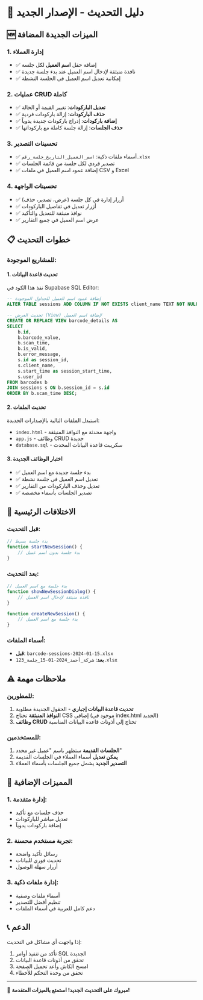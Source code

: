 # 🔄 دليل التحديث - الإصدار الجديد

## 🆕 الميزات الجديدة المضافة

### 1. إدارة العملاء
- ✅ إضافة حقل **اسم العميل** لكل جلسة
- ✅ نافذة منبثقة لإدخال اسم العميل عند بدء جلسة جديدة
- ✅ إمكانية تعديل اسم العميل في الجلسة النشطة

### 2. عمليات CRUD كاملة
- ✅ **تعديل الباركودات**: تغيير القيمة أو الحالة
- ✅ **حذف الباركودات**: إزالة باركودات فردية
- ✅ **إضافة باركودات**: إدراج باركودات جديدة يدوياً
- ✅ **حذف الجلسات**: إزالة جلسة كاملة مع باركوداتها

### 3. تحسينات التصدير
- ✅ أسماء ملفات ذكية: `اسم_العميل_التاريخ_جلسة_رقم.xlsx`
- ✅ تصدير فردي لكل جلسة من قائمة الجلسات
- ✅ إضافة عمود اسم العميل في ملفات CSV و Excel

### 4. تحسينات الواجهة
- ✅ أزرار إدارة في كل جلسة (عرض، تصدير، حذف)
- ✅ أزرار تعديل في تفاصيل الباركودات
- ✅ نوافذ منبثقة للتعديل والتأكيد
- ✅ عرض اسم العميل في جميع التقارير

## 📋 خطوات التحديث

### للمشاريع الموجودة:

#### 1. تحديث قاعدة البيانات
نفذ هذا الكود في Supabase SQL Editor:

```sql
-- إضافة عمود اسم العميل للجداول الموجودة
ALTER TABLE sessions ADD COLUMN IF NOT EXISTS client_name TEXT NOT NULL DEFAULT 'عميل غير محدد';

-- تحديث العرض (View) لإضافة اسم العميل
CREATE OR REPLACE VIEW barcode_details AS
SELECT 
    b.id,
    b.barcode_value,
    b.scan_time,
    b.is_valid,
    b.error_message,
    s.id as session_id,
    s.client_name,
    s.start_time as session_start_time,
    s.user_id
FROM barcodes b
JOIN sessions s ON b.session_id = s.id
ORDER BY b.scan_time DESC;
```

#### 2. تحديث الملفات
استبدل الملفات التالية بالإصدارات الجديدة:
- `index.html` - واجهة محدثة مع النوافذ المنبثقة
- `app.js` - وظائف CRUD جديدة
- `database.sql` - سكريبت قاعدة البيانات المحدث

#### 3. اختبار الوظائف الجديدة
- ✅ بدء جلسة جديدة مع اسم العميل
- ✅ تعديل اسم العميل في جلسة نشطة
- ✅ تعديل وحذف الباركودات من التقارير
- ✅ تصدير الجلسات بأسماء مخصصة

## 🔄 الاختلافات الرئيسية

### قبل التحديث:
```javascript
// بدء جلسة بسيط
function startNewSession() {
    // بدء جلسة بدون اسم عميل
}
```

### بعد التحديث:
```javascript
// بدء جلسة مع اسم العميل
function showNewSessionDialog() {
    // نافذة منبثقة لإدخال اسم العميل
}

function createNewSession() {
    // بدء جلسة مع اسم العميل
}
```

### أسماء الملفات:
- **قبل**: `barcode-sessions-2024-01-15.xlsx`
- **بعد**: `شركة_أحمد_2024-01-15_جلسة_123.xlsx`

## ⚠️ ملاحظات مهمة

### للمطورين:
1. **تحديث قاعدة البيانات إجباري** - الحقول الجديدة مطلوبة
2. **النوافذ المنبثقة** تحتاج CSS إضافي (موجود في index.html الجديد)
3. **وظائف CRUD** تحتاج إلى أذونات قاعدة البيانات المناسبة

### للمستخدمين:
1. **الجلسات القديمة** ستظهر باسم "عميل غير محدد"
2. **يمكن تعديل** أسماء العملاء في الجلسات القديمة
3. **التصدير الجديد** يشمل جميع الجلسات بأسماء العملاء

## 🚀 المميزات الإضافية

### 1. إدارة متقدمة:
- حذف جلسات مع تأكيد
- تعديل مباشر للباركودات
- إضافة باركودات يدوياً

### 2. تجربة مستخدم محسنة:
- رسائل تأكيد واضحة
- تحديث فوري للبيانات
- أزرار سهلة الوصول

### 3. إدارة ملفات ذكية:
- أسماء ملفات وصفية
- تنظيم أفضل للتصدير
- دعم كامل للعربية في أسماء الملفات

## 📞 الدعم

إذا واجهت أي مشاكل في التحديث:
1. تأكد من تنفيذ أوامر SQL الجديدة
2. تحقق من أذونات قاعدة البيانات
3. امسح الكاش وأعد تحميل الصفحة
4. تحقق من وحدة التحكم للأخطاء

---

🎉 **مبروك على التحديث الجديد! استمتع بالميزات المتقدمة!**
